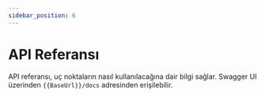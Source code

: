 ```yaml
---
sidebar_position: 6
---
```

# API Referansı

API referansı, uç noktaların nasıl kullanılacağına dair bilgi sağlar. Swagger UI üzerinden `{{BaseUrl}}/docs` adresinden erişilebilir.